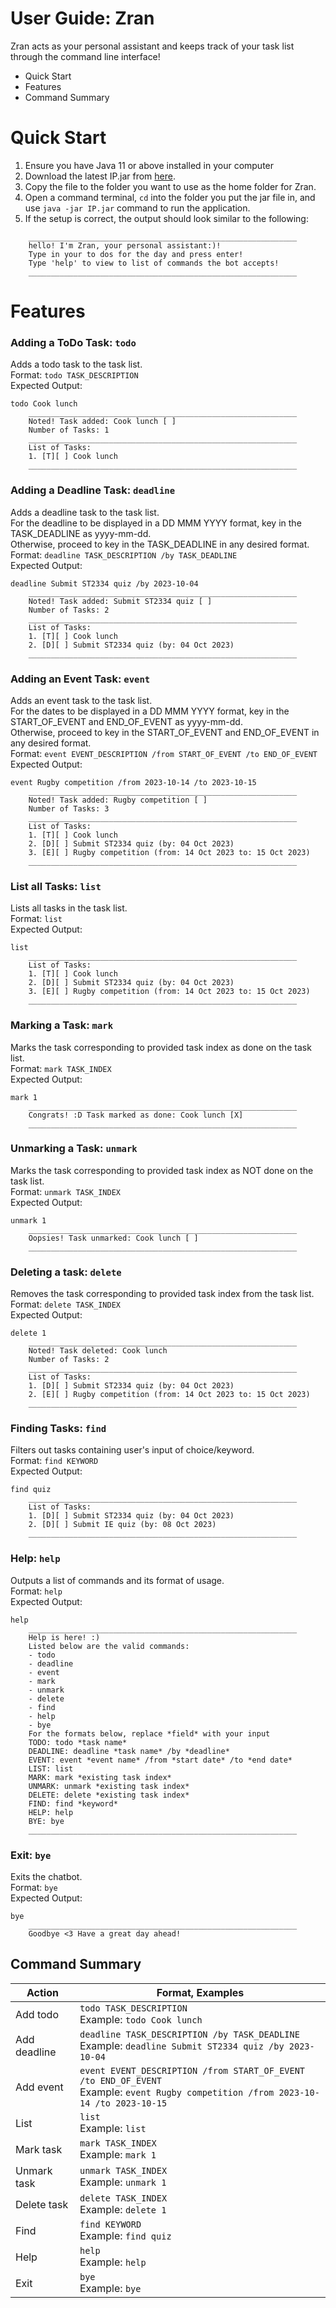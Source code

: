 # User Guide: Zran
Zran acts as your personal assistant and keeps track of your task list through the command line interface!
* Quick Start
* Features
* Command Summary

# Quick Start
1. Ensure you have Java 11 or above installed in your computer
2. Download the latest IP.jar from [here](https://github.com/NaychiMin/ip/releases).
3. Copy the file to the folder you want to use as the home folder for Zran.
4. Open a command terminal, `cd` into the folder you put the jar file in, and use `java -jar IP.jar` command to run the application.
5. If the setup is correct, the output should look similar to the following: 
```
    ____________________________________________________________
    hello! I'm Zran, your personal assistant:)!
    Type in your to dos for the day and press enter!
    Type 'help' to view to list of commands the bot accepts!
    ____________________________________________________________
```

# Features
### Adding a ToDo Task: `todo`

Adds a todo task to the task list.  
Format: `todo TASK_DESCRIPTION`  
Expected Output:
```
todo Cook lunch
    ____________________________________________________________
    Noted! Task added: Cook lunch [ ]
    Number of Tasks: 1
    ____________________________________________________________
    List of Tasks:
    1. [T][ ] Cook lunch
    ____________________________________________________________
```

### Adding a Deadline Task: `deadline`

Adds a deadline task to the task list.  
For the deadline to be displayed in a DD MMM YYYY format, key in the TASK_DEADLINE as yyyy-mm-dd.   
Otherwise, proceed to key in the TASK_DEADLINE in any desired format.  
Format: `deadline TASK_DESCRIPTION /by TASK_DEADLINE`   
Expected Output:
```
deadline Submit ST2334 quiz /by 2023-10-04
    ____________________________________________________________
    Noted! Task added: Submit ST2334 quiz [ ]
    Number of Tasks: 2
    ____________________________________________________________
    List of Tasks:
    1. [T][ ] Cook lunch
    2. [D][ ] Submit ST2334 quiz (by: 04 Oct 2023)
    ____________________________________________________________
```

### Adding an Event Task: `event`

Adds an event task to the task list.   
For the dates to be displayed in a DD MMM YYYY format, key in the START_OF_EVENT and END_OF_EVENT as yyyy-mm-dd.   
Otherwise, proceed to key in the START_OF_EVENT and END_OF_EVENT in any desired format.   
Format: `event EVENT_DESCRIPTION /from START_OF_EVENT /to END_OF_EVENT`   
Expected Output:
```
event Rugby competition /from 2023-10-14 /to 2023-10-15
    ____________________________________________________________
    Noted! Task added: Rugby competition [ ]
    Number of Tasks: 3
    ____________________________________________________________
    List of Tasks:
    1. [T][ ] Cook lunch
    2. [D][ ] Submit ST2334 quiz (by: 04 Oct 2023)
    3. [E][ ] Rugby competition (from: 14 Oct 2023 to: 15 Oct 2023)
    ____________________________________________________________
```

### List all Tasks: `list`

Lists all tasks in the task list.   
Format: `list`   
Expected Output:
```
list
    ____________________________________________________________
    List of Tasks:
    1. [T][ ] Cook lunch
    2. [D][ ] Submit ST2334 quiz (by: 04 Oct 2023)
    3. [E][ ] Rugby competition (from: 14 Oct 2023 to: 15 Oct 2023)
    ____________________________________________________________
```

### Marking a Task: `mark`

Marks the task corresponding to provided task index as done on the task list.  
Format: `mark TASK_INDEX`   
Expected Output:
```
mark 1
    ____________________________________________________________
    Congrats! :D Task marked as done: Cook lunch [X]
    ____________________________________________________________
```

### Unmarking a Task: `unmark`

Marks the task corresponding to provided task index as NOT done on the task list.   
Format: `unmark TASK_INDEX`   
Expected Output:
```
unmark 1
    ____________________________________________________________
    Oopsies! Task unmarked: Cook lunch [ ]
    ____________________________________________________________
```

### Deleting a task: `delete`

Removes the task corresponding to provided task index from the task list.   
Format: `delete TASK_INDEX`   
Expected Output:
```
delete 1
    ____________________________________________________________
    Noted! Task deleted: Cook lunch
    Number of Tasks: 2
    ____________________________________________________________
    List of Tasks:
    1. [D][ ] Submit ST2334 quiz (by: 04 Oct 2023)
    2. [E][ ] Rugby competition (from: 14 Oct 2023 to: 15 Oct 2023)
    ____________________________________________________________
```

### Finding Tasks: `find`

Filters out tasks containing user's input of choice/keyword.   
Format: `find KEYWORD`   
Expected Output:
```
find quiz
    ____________________________________________________________
    List of Tasks:
    1. [D][ ] Submit ST2334 quiz (by: 04 Oct 2023)
    2. [D][ ] Submit IE quiz (by: 08 Oct 2023)
    ____________________________________________________________
```

### Help: `help`

Outputs a list of commands and its format of usage.   
Format: `help`   
Expected Output:
```
help
    ____________________________________________________________
    Help is here! :) 
    Listed below are the valid commands: 
    - todo 
    - deadline 
    - event 
    - mark 
    - unmark 
    - delete 
    - find 
    - help 
    - bye 
    For the formats below, replace *field* with your input 
    TODO: todo *task name* 
    DEADLINE: deadline *task name* /by *deadline* 
    EVENT: event *event name* /from *start date* /to *end date* 
    LIST: list
    MARK: mark *existing task index* 
    UNMARK: unmark *existing task index* 
    DELETE: delete *existing task index* 
    FIND: find *keyword*
    HELP: help
    BYE: bye
    ____________________________________________________________
```

### Exit: `bye`

Exits the chatbot.   
Format: `bye`   
Expected Output:
```
bye
    ____________________________________________________________
    Goodbye <3 Have a great day ahead!
```

## Command Summary

| Action       | Format, Examples                                              |
|--------------|---------------------------------------------------------------|
| Add todo     | `todo TASK_DESCRIPTION`<br>Example: `todo Cook lunch`         |
| Add deadline | `deadline TASK_DESCRIPTION /by TASK_DEADLINE`<br>Example: `deadline Submit ST2334 quiz /by 2023-10-04` |
| Add event    | `event EVENT_DESCRIPTION /from START_OF_EVENT /to END_OF_EVENT`<br>Example: `event Rugby competition /from 2023-10-14 /to 2023-10-15`|
| List         | `list`<br>Example: `list`                                      |
| Mark task    | `mark TASK_INDEX`<br>Example: `mark 1`                          |
| Unmark task  | `unmark TASK_INDEX`<br>Example: `unmark 1`                      |
| Delete task  | `delete TASK_INDEX`<br>Example: `delete 1`                      |
| Find         | `find KEYWORD`<br>Example: `find quiz`                          |
| Help         | `help`<br>Example: `help`                                      |
| Exit         | `bye`<br>Example: `bye`                                        |
